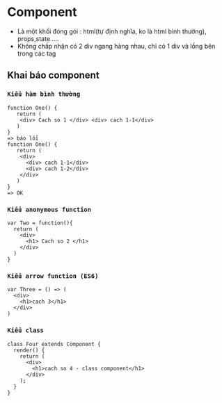 # Component
* Là một khối đóng gói : html(tự định nghĩa, ko là html bình thường), props,state ....
* Không chấp nhận có 2 div ngang hàng nhau, chỉ có 1 div và lồng bên trong các tag
## Khai báo component
### `Kiểu hàm bình thường`
```
function One() {
   return (
    <div> Cach so 1 </div> <div> cach 1-1</div>
   )
}
=> báo lổi
function One() {
   return (
    <div>
      <div> cach 1-1</div>
      <div> cach 1-2</div> 
    </div> 
   )
}
=> OK
```
### `Kiểu anonymous function`
```
var Two = function(){
  return (
    <div> 
      <h1> Cach so 2 </h1>
    </div>
  )  
}
```
### `Kiểu arrow function (ES6)`
```
var Three = () => (
  <div>
    <h1>cach 3</h1>
  </div>
)
```
### `Kiểu class`
```
class Four extends Component {
  render() {
    return (
      <div>
        <h1>cach so 4 - class component</h1>
      </div>
    );
  }
}
```